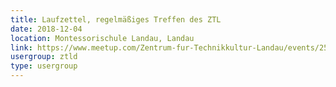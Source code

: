 ```yaml
---
title: Laufzettel, regelmäßiges Treffen des ZTL
date: 2018-12-04
location: Montessorischule Landau, Landau
link: https://www.meetup.com/Zentrum-fur-Technikkultur-Landau/events/256785825/
usergroup: ztld
type: usergroup
---
```

